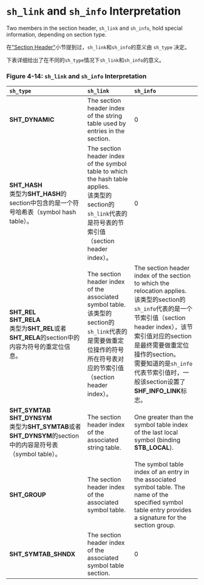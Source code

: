 # `sh_link` and `sh_info` Interpretation

Two members in the section header, `sh_link` and `sh_info`, hold special information, depending on section type.

在["Section Header"](https://github.com/astrotycoon/Executable-And-Linking-Format-ELF/blob/main/10.%20Section%20Header.md)小节提到过，`sh_link`和`sh_info`的意义由 `sh_type` 决定。

下表详细给出了在不同的`sh_type`情况下`sh_link`和`sh_info`的意义。

### Figure 4-14: `sh_link` and `sh_info` Interpretation

`sh_type`|	`sh_link`|	`sh_info`
|:-|:-|:-|
**SHT_DYNAMIC**|	The section header index of the string table used by entries in the section.	|0
**SHT_HASH**<br>类型为**SHT_HASH**的section中包含的是一个符号哈希表（symbol hash table）。|	The section header index of the symbol table to which the hash table applies.<br>该类型的section的`sh_link`代表的是符号表的节索引值（section header index）。	|0
**SHT_REL**<br>**SHT_RELA**<br>类型为**SHT_REL**或者**SHT_RELA**的section中的内容为符号的重定位信息。|	The section header index of the associated symbol table.<br>该类型的section的`sh_link`代表的是需要做重定位操作的符号所在符号表对应的节索引值（section header index）。|	The section header index of the section to which the relocation applies.<br>该类型的section的`sh_info`代表的是一个节索引值（section header index），该节索引值对应的section是最终需要做重定位操作的section。<br>需要知道的是`sh_info`代表节索引值时，一般该section设置了**SHF_INFO_LINK**标志。
**SHT_SYMTAB**<br>**SHT_DYNSYM**<br>类型为**SHT_SYMTAB**或者**SHT_DYNSYM**的section中的内容是符号表（symbol table）。|	The section header index of the associated string table.|	One greater than the symbol table index of the last local symbol (binding **STB_LOCAL**).
**SHT_GROUP**|	The section header index of the associated symbol table.|	The symbol table index of an entry in the associated symbol table. The name of the specified symbol table entry provides a signature for the section group.
**SHT_SYMTAB_SHNDX**|	The section header index of the associated symbol table section.|	0

